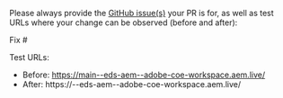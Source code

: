 Please always provide the [GitHub issue(s)](../issues) your PR is for, as well as test URLs where your change can be observed (before and after):

Fix #<gh-issue-id>

Test URLs:
- Before: https://main--eds-aem--adobe-coe-workspace.aem.live/
- After: https://<branch>--eds-aem--adobe-coe-workspace.aem.live/
